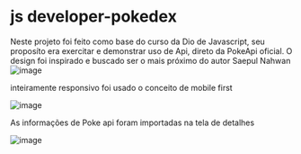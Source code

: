 # js developer-pokedex 

Neste projeto foi feito como base do curso da Dio de Javascript, seu proposíto era exercitar e demonstrar uso de Api, direto da PokeApi oficial.
O design foi inspirado e buscado ser o mais próximo do autor Saepul Nahwan
![image](https://github.com/Souza-N-Renato/js-developer-pokedex2/assets/125743237/be6da985-c34d-4715-9ebf-f2195c25723a)

inteiramente responsivo foi usado o conceito de  mobile first

![image](https://github.com/Souza-N-Renato/js-developer-pokedex2/assets/125743237/d41ddda7-895f-4c6f-b3f3-bfa38772549d)

As informações de Poke api foram importadas na tela de detalhes 

![image](https://github.com/Souza-N-Renato/js-developer-pokedex2/assets/125743237/8c8b57be-b022-4c31-a5e7-c1f6db5e47cc)







